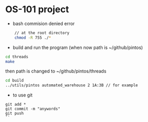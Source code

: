 # OS-101 project

- bash commision denied error
```bash
    // at the root directory
    chmod -R 755 ./*    
```

- build and run the program
(when now path is ~/github/pintos)
```bash
cd threads
make
```
then path is changed to ~/github/pintos/threads
```bash
cd build
../utils/pintos automated_warehouse 2 1A:3B // for example
```
- to use git
```
git add *
git commit -m "anywords"
git push
``